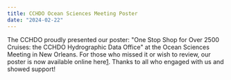```yaml
---
title: CCHDO Ocean Sciences Meeting Poster
date: "2024-02-22"
---
```


The CCHDO proudly presented our poster: "One Stop Shop for Over 2500 Cruises: the CCHDO Hydrographic Data Office" at the Ocean Sciences Meeting in New Orleans. For those who missed it or wish to review, our poster is now available online here[1]. Thanks to all who engaged with us and showed support!

[1]: https://osm24-agu.ipostersessions.com/?s=A9-9E-C9-F6-3E-B0-BD-A8-35-27-CC-FB-E3-45-BF-AB